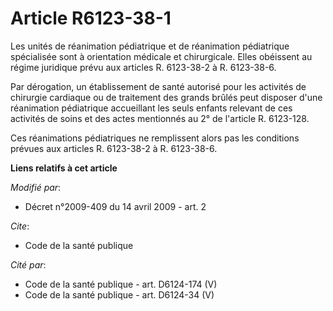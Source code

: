 # Article R6123-38-1

Les unités de réanimation pédiatrique et de réanimation pédiatrique spécialisée sont à orientation médicale et chirurgicale.
Elles obéissent au régime juridique prévu aux articles R. 6123-38-2 à R. 6123-38-6.

Par dérogation, un établissement de santé autorisé pour les activités de chirurgie cardiaque ou de traitement des grands
brûlés peut disposer d'une réanimation pédiatrique accueillant les seuls enfants relevant de ces activités de soins et des
actes mentionnés au 2° de l'article R. 6123-128.

Ces réanimations pédiatriques ne remplissent alors pas les conditions prévues aux articles R. 6123-38-2 à R. 6123-38-6.

**Liens relatifs à cet article**

_Modifié par_:

  - Décret n°2009-409 du 14 avril 2009 - art. 2

_Cite_:

  - Code de la santé publique

_Cité par_:

  - Code de la santé publique - art. D6124-174 (V)
  - Code de la santé publique - art. D6124-34 (V)
